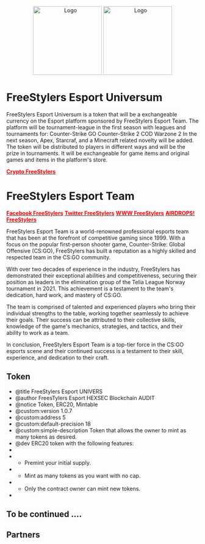 <html>
  <body>
    <div align="center">
      <img src="https://drive.google.com/uc?id=152rz4oQesWFcPHbJHCMUlAueJFb4zM1d" alt="Logo" width="180" height="180">
      <img src="https://drive.google.com/uc?id=1FeV-GVvLnizDCk2foq6h-jDbJwHbrj4q" alt="Logo" width="180" height="180">
    </div>
  </body>
</html>




# FreeStylers Esport Universum 

FreeStylers Esport Universum is a token that will be a exchangeable currency on the Esport platform sponsored by FreeStylers Esport Team.
The platform will be tournament-league in the first season with leagues and tournaments for: 
Counter-Strike GO 
Counter-Strike 2
COD Warzone 2
In the next season, Apex, Starcraf, and a Minecraft related novelty will be added. 
The token will be distributed to players in different ways and will be the prize in tournaments. 
It will be exchangeable for game items and original games and items in the platform's store.

[<b style="color:red">Crypto FreeStylers</b>](https://crypto.freestylers-esport.com/)

# FreeStylers Esport Team

[<b style="color:red">Facebook FreeStylers</b>](https://www.facebook.com/people/FreeStylers-E-Sport-Team/100076797630693/)
[<b style="color:red">Twitter FreeStylers</b>](https://twitter.com/fstylers99/)
[<b style="color:red">WWW FreeStylers</b>](https://freestylers-esport.com/)
[<b style="color:red">AIRDROPS! FreeStylers</b>](https://spearmint.xyz/p/freestylers-esport-team-counter-strike-2)


FreeStylers Esport Team is a world-renowned professional
esports team that has been at the forefront of competitive 
gaming since 1999. With a focus on the popular first-person 
shooter game, Counter-Strike: Global Offensive (CS:GO), 
FreeStylers has built a reputation as a highly skilled and 
respected team in the CS:GO community.

With over two decades of experience in the industry, 
FreeStylers has demonstrated their exceptional abilities 
and competitiveness, securing their position as leaders in 
the elimination group of the Telia League Norway tournament 
in 2021. This achievement is a testament to the team's 
dedication, hard work, and mastery of CS:GO.

The team is comprised of talented and experienced players 
who bring their individual strengths to the table, working 
together seamlessly to achieve their goals. Their success 
can be attributed to their collective skills, knowledge of 
the game's mechanics, strategies, and tactics, and their 
ability to work as a team.

In conclusion, FreeStylers Esport Team is a top-tier force 
in the CS:GO esports scene and their continued success is a 
testament to their skill, experience, and dedication to 
their craft.

## Token

 * @title FreeStylers Esport UNIVERS
 * @author FreesTylers Esport HEXSEC Blockchain AUDIT
 * @notice Token, ERC20, Mintable
 * @custom:version 1.0.7
 * @custom:address 5
 * @custom:default-precision 18
 * @custom:simple-description Token that allows the owner to mint as many tokens as desired.
 * @dev ERC20 token with the following features:
 *
 *  - Premint your initial supply.
 *  - Mint as many tokens as you want with no cap.
 *  - Only the contract owner can mint new tokens.
 *


 ## To be continued ....
 
 ## Partners 
 
